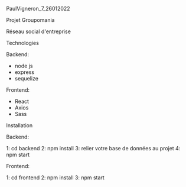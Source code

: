 PaulVigneron_7_26012022


Projet Groupomania

Réseau social d'entreprise

Technologies

Backend: 

- node js
- express
- sequelize

Frontend: 

- React
- Axios
- Sass


Installation

Backend:

1: cd backend
2: npm install
3: relier votre base de données au projet
4: npm start

Frontend:

1: cd frontend
2: npm install
3: npm start
